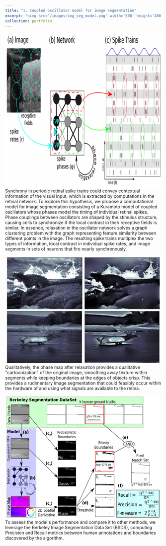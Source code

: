 ```yaml
---
title: "1. Coupled oscillator model for image segmentation"
excerpt: "<img src='/images/img_seg_model.png' width='500' height='400'/> &nbsp;&nbsp;&nbsp;&nbsp;&nbsp;&nbsp;&nbsp;&nbsp; <img src='/images/cartoonization.png' width='300' height='200'/> <br/> Inspired by neuroscience and the retina, we pioneered a model that performs image segmentation by grouping together nearby image regions with similar features in phase space, resulting in a cartoonization of the image. The model simulates phase relaxation in a system of coupled Kuramoto oscillators with the strength of interaction defined by the Topographic Modularity between regions in the image. We demonstrate that this method outperforms other graph theoretic network construction methods as well as spectral Eigen-based methods for community detection by evaluating performance on the Berkeley Image Segmentation Dataset (BSDS)."
collection: portfolio
---
```


<img src='/images/img_seg_model.png' align='center' width='750' height='500'/> 
<br/> 
Synchrony in periodic retinal spike trains could convey contextual information of the visual input, which is extracted by computations in the retinal network. To explore this hypothesis, we propose a computational model for image segmentation consisting of a Kuramoto model of coupled oscillators whose phases model the timing of individual retinal spikes. Phase couplings between oscillators are shaped by the stimulus structure, causing cells to synchronize if the local contrast in their receptive fields is similar. In essence, relaxation in the oscillator network solves a graph clustering problem with the graph representing feature similarity between different points in the image. The resulting spike trains multiplex the two types of information, local contrast in individual spike rates, and image segments in sets of neurons that fire nearly synchronously.

<img src='/images/cartoonization.png' align='right' width='550' height='350' padding-left='5px'/> Qualitatively, the phase map after relaxation provides a qualitative "cartoonization" of the original image, smoothing away texture within segments while keeping boundaries at the edges of objects crisp. This provides a rudimentary image segmentation that could feasibly occur within the hardware of and using what signals are available to the retina.  

<img src='/images/SegAssessPipeline.png' align='left' width='500' height='400' padding-right='5px'/> To assess the model's performance and compare it to other methods, we leverage the Berkeley Image Segmentation Data Set (BSDS), computing Precision and Recall metrics between human annotations and boundaries discovered by the algorithm. 

